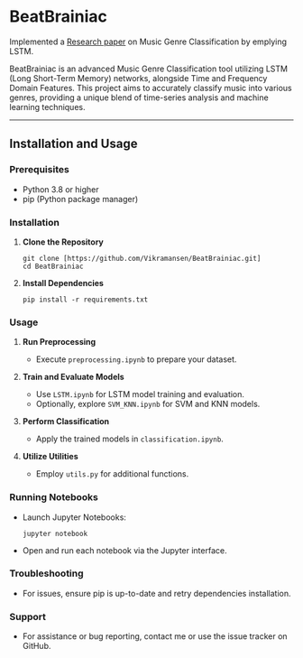 # BeatBrainiac

Implemented a [Research paper](https://ieeexplore.ieee.org/document/9449177) on Music Genre Classification by emplying LSTM. 

BeatBrainiac is an advanced Music Genre Classification tool utilizing LSTM (Long Short-Term Memory) networks, alongside Time and Frequency Domain Features. This project aims to accurately classify music into various genres, providing a unique blend of time-series analysis and machine learning techniques.

---

## Installation and Usage

### Prerequisites
- Python 3.8 or higher
- pip (Python package manager)

### Installation
1. **Clone the Repository**
   ```
   git clone [https://github.com/Vikramansen/BeatBrainiac.git]
   cd BeatBrainiac
   ```

2. **Install Dependencies**
   ```
   pip install -r requirements.txt
   ```

### Usage
1. **Run Preprocessing**
   - Execute `preprocessing.ipynb` to prepare your dataset.

2. **Train and Evaluate Models**
   - Use `LSTM.ipynb` for LSTM model training and evaluation.
   - Optionally, explore `SVM_KNN.ipynb` for SVM and KNN models.

3. **Perform Classification**
   - Apply the trained models in `classification.ipynb`.

4. **Utilize Utilities**
   - Employ `utils.py` for additional functions.

### Running Notebooks
- Launch Jupyter Notebooks:
  ```
  jupyter notebook
  ```
- Open and run each notebook via the Jupyter interface.

### Troubleshooting
- For issues, ensure pip is up-to-date and retry dependencies installation.

### Support
- For assistance or bug reporting, contact me or use the issue tracker on GitHub.
